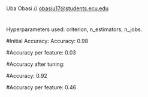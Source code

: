 # 
Uba Obasi // obasiu17@students.ecu.edu

#
Hyperparameters used: criterion, n_estimators, n_jobs.


#Initial Accuracy:
Accuracy: 0.98

#Accuracy per feature: 0.03


#Accuracy after tuning:

#Accuracy: 0.92

#Accuracy per feature: 0.46
